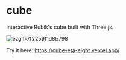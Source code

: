 # cube
Interactive Rubik's cube built with Three.js.

![ezgif-7f2259f1d8b798](https://github.com/user-attachments/assets/8d32f06f-a6c8-4b5a-a3d9-2f07b4213e0d)


Try it here: https://cube-eta-eight.vercel.app/
